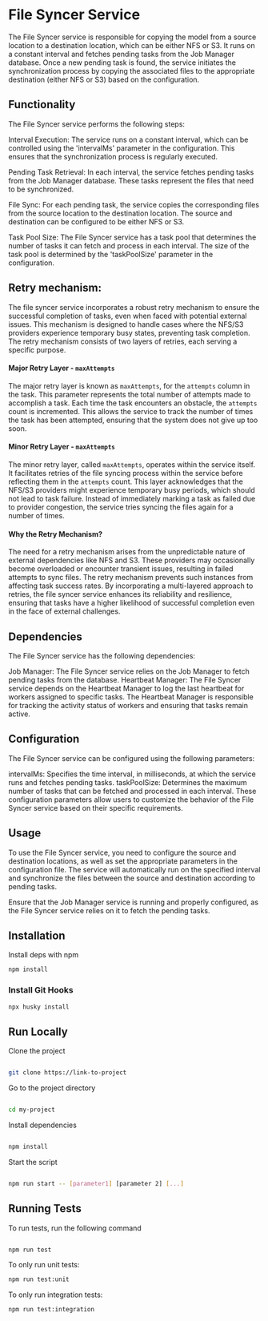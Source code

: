# File Syncer Service
The File Syncer service is responsible for copying the model from a source location to a destination location, which can be either NFS or S3. It runs on a constant interval and fetches pending tasks from the Job Manager database. Once a new pending task is found, the service initiates the synchronization process by copying the associated files to the appropriate destination (either NFS or S3) based on the configuration.

## Functionality
The File Syncer service performs the following steps:

Interval Execution: The service runs on a constant interval, which can be controlled using the 'intervalMs' parameter in the configuration. This ensures that the synchronization process is regularly executed.

Pending Task Retrieval: In each interval, the service fetches pending tasks from the Job Manager database. These tasks represent the files that need to be synchronized.

File Sync: For each pending task, the service copies the corresponding files from the source location to the destination location. The source and destination can be configured to be either NFS or S3.

Task Pool Size: The File Syncer service has a task pool that determines the number of tasks it can fetch and process in each interval. The size of the task pool is determined by the 'taskPoolSize' parameter in the configuration.

## Retry mechanism: 
The file syncer service incorporates a robust retry mechanism to ensure the successful completion of tasks, even when faced with potential external issues. This mechanism is designed to handle cases where the NFS/S3 providers experience temporary busy states, preventing task completion. The retry mechanism consists of two layers of retries, each serving a specific purpose. 
#### Major Retry Layer - `maxAttempts`
The major retry layer is known as `maxAttempts`, for the `attempts` column in the task. This parameter represents the total number of attempts made to accomplish a task. Each time the task encounters an obstacle, the `attempts` count is incremented. This allows the service to track the number of times the task has been attempted, ensuring that the system does not give up too soon. 
#### Minor Retry Layer - `maxAttempts`
The minor retry layer, called `maxAttempts`, operates within the service itself. It facilitates retries of the file syncing process within the service before reflecting them in the `attempts` count. This layer acknowledges that the NFS/S3 providers might experience temporary busy periods, which should not lead to task failure. Instead of immediately marking a task as failed due to provider congestion, the service tries syncing the files again for a number of times.
#### Why the Retry Mechanism?

The need for a retry mechanism arises from the unpredictable nature of external dependencies like NFS and S3. These providers may occasionally become overloaded or encounter transient issues, resulting in failed attempts to sync files. The retry mechanism prevents such instances from affecting task success rates. By incorporating a multi-layered approach to retries, the file syncer service enhances its reliability and resilience, ensuring that tasks have a higher likelihood of successful completion even in the face of external challenges.

## Dependencies
The File Syncer service has the following dependencies:

Job Manager: The File Syncer service relies on the Job Manager to fetch pending tasks from the database.
Heartbeat Manager: The File Syncer service depends on the Heartbeat Manager to log the last heartbeat for workers assigned to specific tasks. The Heartbeat Manager is responsible for tracking the activity status of workers and ensuring that tasks remain active.

## Configuration
The File Syncer service can be configured using the following parameters:

intervalMs: Specifies the time interval, in milliseconds, at which the service runs and fetches pending tasks.
taskPoolSize: Determines the maximum number of tasks that can be fetched and processed in each interval.
These configuration parameters allow users to customize the behavior of the File Syncer service based on their specific requirements.

## Usage
To use the File Syncer service, you need to configure the source and destination locations, as well as set the appropriate parameters in the configuration file. The service will automatically run on the specified interval and synchronize the files between the source and destination according to pending tasks.

Ensure that the Job Manager service is running and properly configured, as the File Syncer service relies on it to fetch the pending tasks.

## Installation

Install deps with npm

```bash
npm install
```
### Install Git Hooks
```bash
npx husky install
```

## Run Locally

Clone the project

```bash

git clone https://link-to-project

```

Go to the project directory

```bash

cd my-project

```

Install dependencies

```bash

npm install

```

Start the script

```bash

npm run start -- [parameter1] [parameter 2] [...]

```

## Running Tests

To run tests, run the following command

```bash

npm run test

```

To only run unit tests:
```bash
npm run test:unit
```

To only run integration tests:
```bash
npm run test:integration
```
